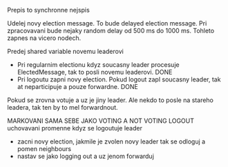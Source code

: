 Prepis to synchronne nejspis

Udelej novy election message.
To bude delayed election message. Pri zpracovavani bude nejaky random delay od 500 ms do 1000 ms.
Tohleto zapnes na vicero nodech.

Predej shared variable novemu leaderovi
- Pri regularnim electionu kdyz soucasny leader procesuje ElectedMessage, tak to posli novemu leaderovi. DONE
- Pri logoutu zapni novy election. Pokud logout zapl soucasny leader, tak at neparticipuje a pouze forwardne. DONE

Pokud se zrovna votuje a uz je jiny leader. Ale nekdo to posle na stareho leadera, tak ten by to mel forwardnout.

MARKOVANI SAMA SEBE JAKO VOTING A NOT VOTING
LOGOUT uchovavani promenne kdyz se logoutuje leader
- zacni novy election, jakmile je zvolen novy leader tak se odloguj a pomen neighbours
- nastav se jako logging out a uz jenom forwarduj